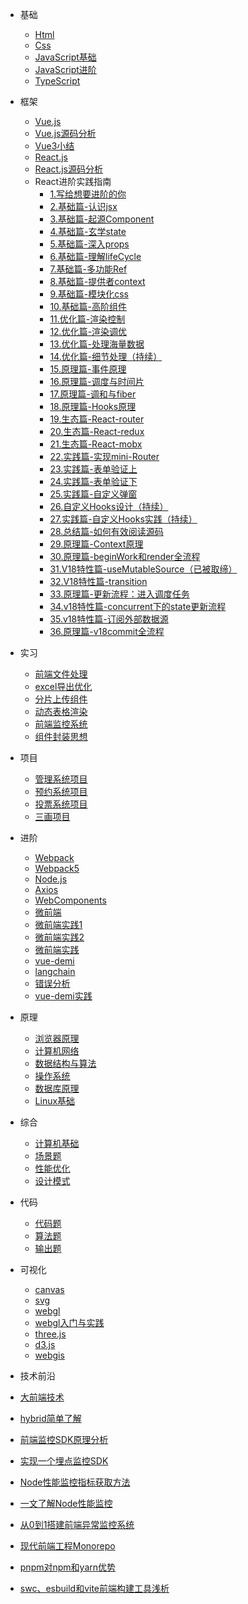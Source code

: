 ﻿* 基础
  * [Html](interview/html.md)
  * [Css](interview/css.md)
  * [JavaScript基础](interview/javascript基础.md)
  * [JavaScript进阶](interview/javascript进阶.md)
  * [TypeScript](interview/typescript.md)
  
* 框架
  * [Vue.js](interview/vue.md)
  * [Vue.js源码分析](interview/vue源码分析.md)
  * [Vue3小结](interview/vue3小结.md)
  * [React.js](interview/react.md)
  * [React.js源码分析](interview/react源码分析.md)
  * React进阶实践指南
    * [1.写给想要进阶的你](interview/React进阶实践指南/1.写给想要进阶的你.md) 
    * [2.基础篇-认识jsx](interview/React进阶实践指南/2.基础篇-认识jsx.md) 
    * [3.基础篇-起源Component](interview/React进阶实践指南/3.基础篇-起源Component.md) 
    * [4.基础篇-玄学state](interview/React进阶实践指南/4.基础篇-玄学state.md) 
    * [5.基础篇-深入props](interview/React进阶实践指南/5.基础篇-深入props.md) 
    * [6.基础篇-理解lifeCycle](interview/React进阶实践指南/6.基础篇-理解lifeCycle.md) 
    * [7.基础篇-多功能Ref](interview/React进阶实践指南/7.基础篇-多功能Ref.md) 
    * [8.基础篇-提供者context](interview/React进阶实践指南/8.基础篇-提供者context.md) 
    * [9.基础篇-模块化css](interview/React进阶实践指南/9.基础篇-模块化css.md) 
    * [10.基础篇-高阶组件](interview/React进阶实践指南/10.基础篇-高阶组件.md) 
    * [11.优化篇-渲染控制](interview/React进阶实践指南/11.优化篇-渲染控制.md) 
    * [12.优化篇-渲染调优](interview/React进阶实践指南/12.优化篇-渲染调优.md) 
    * [13.优化篇-处理海量数据](interview/React进阶实践指南/13.优化篇-处理海量数据.md) 
    * [14.优化篇-细节处理（持续）](interview/React进阶实践指南/14.优化篇-细节处理（持续）.md) 
    * [15.原理篇-事件原理](interview/React进阶实践指南/15.原理篇-事件原理.md) 
    * [16.原理篇-调度与时间片](interview/React进阶实践指南/16.原理篇-调度与时间片.md) 
    * [17.原理篇-调和与fiber](interview/React进阶实践指南/17.原理篇-调和与fiber.md) 
    * [18.原理篇-Hooks原理](interview/React进阶实践指南/18.原理篇-Hooks原理.md) 
    * [19.生态篇-React-router](interview/React进阶实践指南/19.生态篇-React-router.md) 
    * [20.生态篇-React-redux](interview/React进阶实践指南/20.生态篇-React-redux.md) 
    * [21.生态篇-React-mobx](interview/React进阶实践指南/21.生态篇-React-mobx.md) 
    * [22.实践篇-实现mini-Router](interview/React进阶实践指南/22.实践篇-实现mini-Router.md) 
    * [23.实践篇-表单验证上](interview/React进阶实践指南/23.实践篇-表单验证上.md) 
    * [24.实践篇-表单验证下](interview/React进阶实践指南/24.实践篇-表单验证下.md) 
    * [25.实践篇-自定义弹窗](interview/React进阶实践指南/25.实践篇-自定义弹窗.md) 
    * [26.自定义Hooks设计（持续）](interview/React进阶实践指南/26.自定义Hooks设计（持续）.md) 
    * [27.实践篇-自定义Hooks实践（持续）](interview/React进阶实践指南/27.实践篇-自定义Hooks实践（持续）.md) 
    * [28.总结篇-如何有效阅读源码](interview/React进阶实践指南/28.总结篇-如何有效阅读源码.md) 
    * [29.原理篇-Context原理](interview/React进阶实践指南/29.原理篇-Context原理.md) 
    * [30.原理篇-beginWork和render全流程](interview/React进阶实践指南/30.原理篇-beginWork和render全流程.md) 
    * [31.V18特性篇-useMutableSource（已被取缔）](interview/React进阶实践指南/31.V18特性篇-useMutableSource（已被取缔）.md) 
    * [32.V18特性篇-transition](interview/React进阶实践指南/32.V18特性篇-transition.md) 
    * [33.原理篇-更新流程：进入调度任务](interview/React进阶实践指南/33.原理篇-更新流程：进入调度任务.md) 
    * [34.v18特性篇-concurrent下的state更新流程](interview/React进阶实践指南/34.v18特性篇-concurrent下的state更新流程.md) 
    * [35.v18特性篇-订阅外部数据源](interview/React进阶实践指南/35.v18特性篇-订阅外部数据源.md) 
    * [36.原理篇-v18commit全流程](interview/React进阶实践指南/36.原理篇-v18commit全流程.md) 	
* 实习
  * [前端文件处理](interview/前端文件处理.md)
  * [excel导出优化](interview/excel导出优化.md)
  * [分片上传组件](interview/分片上传组件.md)
  * [动态表格渲染](interview/动态表格渲染.md)
  * [前端监控系统](interview/前端监控系统.md)
  * [组件封装思想](interview/组件封装思想.md)

* 项目
  * [管理系统项目](interview/管理系统项目.md)
  * [预约系统项目](interview/预约系统项目.md)
  * [投票系统项目](interview/投票系统项目.md)  
  * [三画项目](interview/三画项目面.md)
  
* 进阶
  * [Webpack](interview/webpack.md)
  * [Webpack5](interview/webpack5.md)
  * [Node.js](interview/node.js.md)
  * [Axios](interview/axios.md)
  * [WebComponents](interview/webComponents.md)
  * [微前端](interview/微前端.md)
  * [微前端实践1](interview/微前端治理框架1.md)
  * [微前端实践2](interview/微前端治理框架2.md)
  * [微前端实践](interview/微前端治理框架.md)
  * [vue-demi](interview/vue-demi.md)
  * [langchain](interview/langchian.md)
  * [错误分析](interview/错误分析.md)
  * [vue-demi实践](interview/vue-demi实践.md)

* 原理
  * [浏览器原理](interview/浏览器.md)
  * [计算机网络](interview/网络.md)
  * [数据结构与算法](interview/数据结构与算法基础.md)
  * [操作系统](interview/操作系统.md) 
  * [数据库原理](interview/数据库原理.md) 
  * [Linux基础](interview/linux.md)
  
* 综合
  * [计算机基础](interview/常见计算机基础.md)
  * [场景题](interview/场景题.md)
  * [性能优化](interview/性能优化.md)
  * [设计模式](interview/设计模式.md)
  
* 代码
  * [代码题](interview/代码题.md)
  * [算法题](interview/算法题.md)
  * [输出题](interview/输出题.md)
  
* 可视化
  * [canvas](interview/HTML5-Canvas.md)
  * [svg](interview/SVG入门指南.md)
  * [webgl](interview/webgl.md)
  * [webgl入门与实践](interview/WebGL入门与实践.md)  
  * [three.js](interview/three.js.md)
  * [d3.js](interview/d3.js.md)
  * [webgis](interview/webgis.md)
  
*  技术前沿
  * [大前端技术](interview/前沿技术/大前端技术.md)
  * [hybrid简单了解](interview/前沿技术/hybrid简单了解.md)
  * [前端监控SDK原理分析](interview/前沿技术/前端监控SDK原理分析.md)
  * [实现一个埋点监控SDK](interview/前沿技术/实现一个埋点监控SDK.md)
  * [Node性能监控指标获取方法](interview/前沿技术/Node性能监控指标获取方法.md)
  * [一文了解Node性能监控](interview/前沿技术/一文了解Node性能监控.md)
  * [从0到1搭建前端异常监控系统](interview/前沿技术/从0到1搭建前端异常监控系统.md)
  * [现代前端工程Monorepo](interview/前沿技术/现代前端工程Monorepo.md)
  * [pnpm对npm和yarn优势](interview/前沿技术/pnpm对npm和yarn优势.md)
  * [swc、esbuild和vite前端构建工具浅析](interview/前沿技术/swc、esbuild和vite前端构建工具浅析.md)
